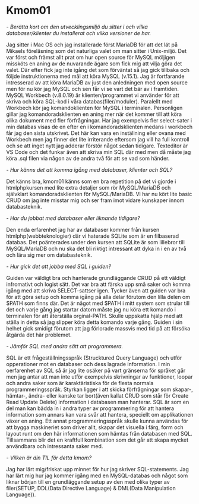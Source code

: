 # Kmom01

*- Berätta kort om den utvecklingsmiljö du sitter i och vilka databaser/klienter du installerat och vilka versioner de har.*  

Jag sitter i Mac OS och jag installerade först MariaDB för att det lät på Mikaels föreläsning som det naturliga valet om man sitter i Unix-miljö. Det var först och främst allt prat om hur open source för MySQL möljigen missköts en aning av de nuvarande ägare som fick mig att vilja göra det valet. Där efter fick jag inte igång det som förväntat så jag gick tillbaka och följde instruktionerna med mål att köra MySQL (v.15.1). Jag är fortfarande intresserad av att köra MariaDB av just den anledningen med open source men för nu kör jag MySQL och sen får vi se vart det bär av i framtiden. MySQL Workbech (v.8.0.19) är klienten/programmet vi använder för att skriva och köra SQL-kod i våra databas(filer/moduler). Paralellt med Workbech kör jag komandoklienten för MySQL i terminalen. Personligen gillar jag komandoradsklienten en aning mer när det kommer till att köra olika dokument med fler förfrågningar. Har jag exempelvis fler select-sater i min databas visas de en efter en i komandoradsklienten medans i workbech får jag den sista utskrivet. Det här kan vara en inställning eller ovana med Workbech men jag finner det lite irriterande eftersom jag vill ha full kontroll och se att inget nytt jag adderar förstör något sedan tidigare. Texteditor är VS Code och det funkar även att skriva min SQL där med men då måste jag köra .sql filen via någon av de andra två för att se vad som händer.

*- Hur känns det att komma igång med databaser, klienter och SQL?*

Det känns bra, kmom01 känns som en bra repetition på det vi gjorde i htmlphpkursen med lite extra detaljer som rör MySQL/MariaDB och självklart komandoradsklienten för MySQL/MariaDB. Vi har nu kört lite basic CRUD om jag inte misstar mig och ser fram imot vidare kunskaper innom databasteknik.

*- Har du jobbat med databaser eller liknande tidigare?*

Den enda erfarenhet jag har av databaser kommer från kursen htmlphp(webbteknologier) där vi haterade SQLite som är en filbaserad databas. Det poänterades under den kursen att SQLite är som lillebror till MySQL/MariaDB och nu ska det bli riktigt intressant att dyka in i en av två och lära sig mer om databasteknik.

*- Hur gick det att jobba med SQL i guiden?*

Guiden var väldigt bra och hanterade grundläggande CRUD på ett väldigt infromativt och logist sätt. Det var bra att färska upp små saker och komma igång med att skriva SELECT-sattser igen. Tycker även att guiden var bra för att göra setup och komma igång på alla delar förutom den lilla delen om $PATH som finns där. Det är något med $PATH i mitt system som strular till det och varje gång jag startar datorn måste jag nu köra ett komando i terminalen för att återställa orginal-PATH. Skulle uppskatta hjälp med att ställa in detta så jag slipper köra detta komando varje gång. Guiden i sin helhet gick smidigt förutom att jag förlorade massvis med tid på att försöka åtgärda det här problemet.

*- Jämför SQL med andra sätt att programmera.*

SQL är ett frågeställningsspråk (Strucktured Query Language) och utför opperationer mot en databaser och dess lagrade information. I min oerfarenhet av SQL så är jag lite osäker på vart gränserna för språket går men jag antar att man inte utför exempelvis skrivningar av funktioner, loopar och andra saker som är karaktäristiska för de flesta normala programmeringsspråk. Styrkan ligger i att skicka förfrågningar som skapar-, hämtar-, ändra- eller kanske tar bort(även kallat CRUD som står för Create Read Update Delete) information i databasen man hanterar. SQL är som en del man kan bädda in i andra typer av programmering för att hantera information som annars kan vara svår att hantera, speciellt om applikationen växer en aning. Ett annat programmeringsspråk skulle kunna användas för att bygga maskineriet som driver allt, skapar det visuella i färg, form och layout runt om den här informationen som hämtas från databasen  med SQL. Tillsammans blir det en kraftfull kombination som det går att skapa mycket användbara och intressanta saker med.

*- Vilken är din TIL för detta kmom?*

Jag har lärt mig/friskat upp minnet för hur jag skriver SQL-statements. Jag har lärt mig hur jag kommer igång med en MySQL-databas och något som liknar början till en grundläggande setup av den med olika typer av filer\(SETUP, DDL\(Data Directive Language) & DML(Data Manipulation Language\)\).

